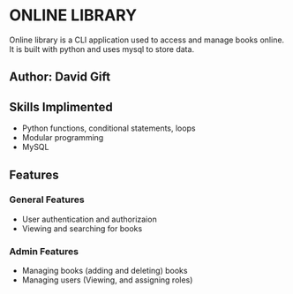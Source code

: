 # ONLINE LIBRARY
Online library is a CLI application used to access and manage books online. It is built with python and uses mysql to store data.

## Author: David Gift

## Skills Implimented
- Python functions, conditional statements, loops
- Modular programming
- MySQL

## Features
### General Features
- User authentication and authorizaion
- Viewing and searching for books
### Admin Features
- Managing books (adding and deleting) books
- Managing users (Viewing, and assigning roles)